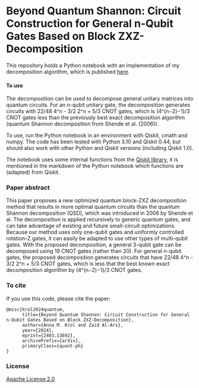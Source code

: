 # Beyond Quantum Shannon: Circuit Construction for General n-Qubit Gates Based on Block ZXZ-Decomposition
This repository holds a Python notebook with an implementation of my decomposition algorithm, which is published [here](https://arxiv.org/abs/2403.13692).

#### To use
The decomposition can be used to decompose general unitary matrices into quantum circuits. 
For an n-qubit unitary gate, the decomposition generates circuits with 22/48 4^n - 3/2 2^n + 5/3 CNOT gates, which is (4^(n−2)−1)/3 CNOT gates less than the previously best exact decomposition algorithm (quantum Shannon decomposition from Shende et al. (2006)).

To use, run the Python notebook in an environment with Qiskit, cmath and numpy. The code has been tested with Python 3.10 and Qiskit 0.44, but should also work with other Python and Qiskit versions (including Qiskit 1.0). 

The notebook uses some internal functions from the [Qiskit library](https://github.com/Qiskit/qiskit), it is mentioned in the markdown of the Python notebook which functions are (adapted) from Qiskit. 

### Paper abstract
This paper proposes a new optimized quantum block-ZXZ decomposition method that results in more optimal quantum circuits than the quantum Shannon decomposition (QSD), which was introduced in 2006 by Shende et al. The decomposition is applied recursively to generic quantum gates, and can take advantage of existing and future small-circuit optimizations. Because our method uses only one-qubit gates and uniformly controlled rotation-Z gates, it can easily be adapted to use other types of multi-qubit gates. With the proposed decomposition, a general 3-qubit gate can be decomposed using 19 CNOT gates (rather than 20). For general n-qubit gates, the proposed decomposition generates circuits that have 22/48 4^n - 3/2 2^n + 5/3  CNOT gates, which is less that the best known exact decomposition algorithm by (4^(n−2)−1)/3 CNOT gates. 

### To cite
If you use this code, please cite the paper:
```
@misc{krol2024quantum,
      title={Beyond Quantum Shannon: Circuit Construction for General n-Qubit Gates Based on Block ZXZ-Decomposition}, 
      author={Anna M. Krol and Zaid Al-Ars},
      year={2024},
      eprint={2403.13692},
      archivePrefix={arXiv},
      primaryClass={quant-ph}
}
```

### License
[Apache License 2.0](https://github.com/anneriet/decomposition_algorithm/blob/main/LICENSE)


